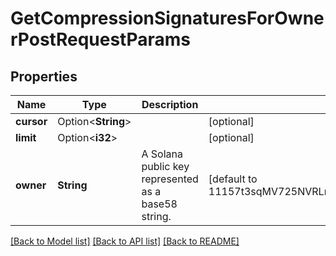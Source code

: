# GetCompressionSignaturesForOwnerPostRequestParams

## Properties

Name | Type | Description | Notes
------------ | ------------- | ------------- | -------------
**cursor** | Option<**String**> |  | [optional]
**limit** | Option<**i32**> |  | [optional]
**owner** | **String** | A Solana public key represented as a base58 string. | [default to 11157t3sqMV725NVRLrVQbAu98Jjfk1uCKehJnXXQs]

[[Back to Model list]](../README.md#documentation-for-models) [[Back to API list]](../README.md#documentation-for-api-endpoints) [[Back to README]](../README.md)


